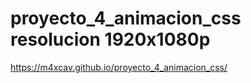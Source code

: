 # proyecto_4_animacion_css resolucion 1920x1080p
https://m4xcav.github.io/proyecto_4_animacion_css/

